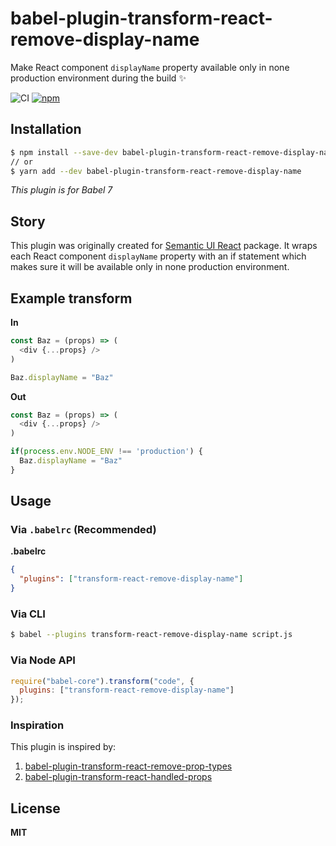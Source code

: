 # babel-plugin-transform-react-remove-display-name
Make React component `displayName` property available only in none production environment during the build :sparkles:

![CI](https://github.com/felixmosh/babel-plugin-transform-react-remove-display-name/workflows/CI/badge.svg)
[![npm](https://img.shields.io/npm/v/babel-plugin-transform-react-remove-display-name.svg)](https://www.npmjs.com/package/babel-plugin-transform-react-remove-display-name)


## Installation

```sh
$ npm install --save-dev babel-plugin-transform-react-remove-display-name
// or
$ yarn add --dev babel-plugin-transform-react-remove-display-name
```
*This plugin is for Babel 7*

## Story

This plugin was originally created for [Semantic UI React](https://github.com/Semantic-Org/Semantic-UI-React) package.
It wraps each React component `displayName` property with an if statement which makes sure it will be available only in none production environment.

## Example transform

**In**

```js
const Baz = (props) => (
  <div {...props} />
)

Baz.displayName = "Baz"
```

**Out**

```js
const Baz = (props) => (
  <div {...props} />
)

if(process.env.NODE_ENV !== 'production') {
  Baz.displayName = "Baz"
}
```

## Usage

### Via `.babelrc` (Recommended)

**.babelrc**

```json
{
  "plugins": ["transform-react-remove-display-name"]
}
```

### Via CLI

```sh
$ babel --plugins transform-react-remove-display-name script.js
```

### Via Node API

```javascript
require("babel-core").transform("code", {
  plugins: ["transform-react-remove-display-name"]
});
```

### Inspiration
This plugin is inspired by:

1. [babel-plugin-transform-react-remove-prop-types](https://github.com/oliviertassinari/babel-plugin-transform-react-remove-prop-types)
2. [babel-plugin-transform-react-handled-props](https://github.com/layershifter/babel-plugin-transform-react-handled-props)

## License

**MIT**
